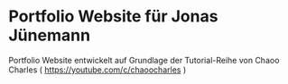 # Portfolio Website für Jonas Jünemann

Portfolio Website entwickelt auf Grundlage der Tutorial-Reihe von Chaoo Charles ( https://youtube.com/c/chaoocharles )
